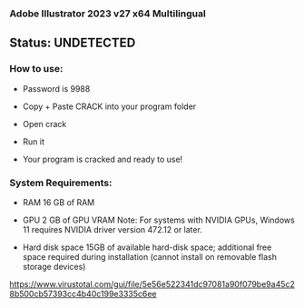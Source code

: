 ### Adobe Illustrator 2023 v27 x64 Multilingual

## Status: UNDETECTED

### How to use:

- Password is 9988

- Copy + Paste CRACK into your program folder

- Open crack

- Run it

- Your program is cracked and ready to use!

### System Requirements:

- RAM	16 GB of RAM

- GPU	2 GB of GPU VRAM Note: For systems with NVIDIA GPUs, Windows 11 requires NVIDIA driver version 472.12 or later.

- Hard disk space	15GB of available hard-disk space; additional free space required during installation (cannot install on removable flash storage devices)

https://www.virustotal.com/gui/file/5e56e522341dc97081a90f079be9a45c28b500cb57393cc4b40c199e3335c6ee